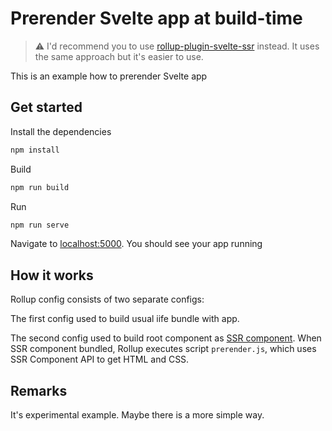 # Prerender Svelte app at build-time

> :warning: I'd recommend you to use [rollup-plugin-svelte-ssr](https://github.com/akaSybe/rollup-plugin-svelte-ssr) instead. It uses the same approach but it's easier to use.

This is an example how to prerender Svelte app

## Get started

Install the dependencies

```bash
npm install
```

Build

```bash
npm run build
```

Run

```bash
npm run serve
```

Navigate to [localhost:5000](http://localhost:5000). You should see your app running

## How it works

Rollup config consists of two separate configs:

The first config used to build usual iife bundle with app.

The second config used to build root component as [SSR component](https://svelte.dev/docs#Server-side_component_API). When SSR component bundled, Rollup executes script `prerender.js`, which uses SSR Component API to get HTML and CSS.

## Remarks

It's experimental example. Maybe there is a more simple way.
